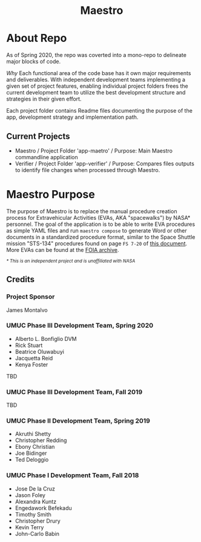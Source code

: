 <h1 align="center">Maestro</h1>

# About Repo

As of Spring 2020, the repo was coverted into a mono-repo to delineate major blocks of code.

<i>Why</i> Each functional area of the code base has it own major requirements and deliverables. With independent development teams implementing a given set of project features, enabling individual project folders frees the current development team to utilize the best development structure and strategies in their given effort.

Each project folder contains Readme files documenting the purpose of the app, development strategy and implementation path.

## Current Projects

- Maestro / Project Folder 'app-maetro' / Purpose: Main Maestro commandline application
- Verifier / Project Folder 'app-verifier' / Purpose: Compares files outputs to identify file changes when processed through Maestro.

# Maestro Purpose

The purpose of Maestro is to replace the manual procedure creation process for Extravehicular Activities (EVAs, AKA "spacewalks") by NASA\* personnel. The goal of the application is to be able to write EVA procedures as simple YAML files and run `maestro compose` to generate Word or other documents in a standardized procedure format, similar to the Space Shuttle mission "STS-134" procedures found on page `FS 7-20` of [this document](https://www.nasa.gov/centers/johnson/pdf/539922main_EVA_134_F_A.pdf). More EVAs can be found at the [FOIA archive](https://www.nasa.gov/centers/johnson/news/flightdatafiles/foia_archive.html).

<sub>_\* This is an independent project and is unaffiliated with NASA_</sub>

## Credits

### Project Sponsor

James Montalvo

### UMUC Phase III Development Team, Spring 2020

- Alberto L. Bonfiglio DVM
- Rick Stuart
- Beatrice Oluwabuyi
- Jacquetta Reid
- Kenya Foster

TBD

### UMUC Phase III Development Team, Fall 2019

TBD

### UMUC Phase II Development Team, Spring 2019

- Akruthi Shetty
- Christopher Redding
- Ebony Christian
- Joe Bidinger
- Ted Deloggio

### UMUC Phase I Development Team, Fall 2018

- Jose De la Cruz
- Jason Foley
- Alexandra Kuntz
- Engedawork Befekadu
- Timothy Smith
- Christopher Drury
- Kevin Terry
- John-Carlo Babin
